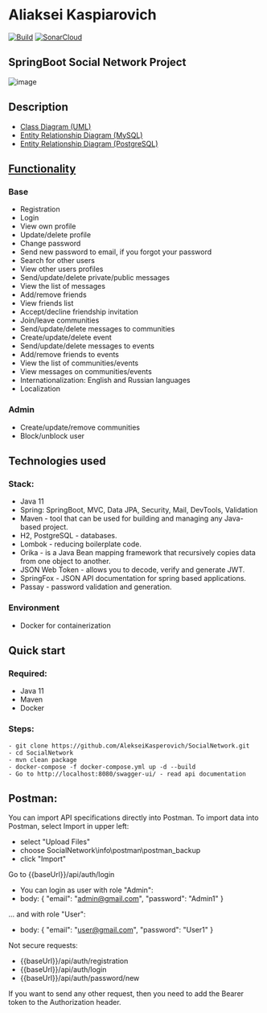 # Aliaksei Kaspiarovich

[![Build](https://github.com/AlekseiKasperovich/SocialNetwork/actions/workflows/maven.yml/badge.svg)](https://github.com/AlekseiKasperovich/SocialNetwork/actions/workflows/maven.yml)
[![SonarCloud](https://sonarcloud.io/images/project_badges/sonarcloud-black.svg)](https://sonarcloud.io/summary/new_code?id=AlekseiKasperovich_SocialNetwork)

## SpringBoot Social Network Project

![image](https://images.theconversation.com/files/198568/original/file-20171211-15358-w51s6s.jpg?ixlib=rb-1.1.0&q=45&auto=format&w=926&fit=clip)

## Description

- [Class Diagram (UML)](https://github.com/AlekseiKasperovich/SocialNetwork/blob/master/info/class%20diagramm/Class%20Diagram.pdf)
- [Entity Relationship Diagram (MySQL)](https://github.com/AlekseiKasperovich/SocialNetwork/blob/master/info/mysql_db/ERD.pdf)
- [Entity Relationship Diagram (PostgreSQL)](https://github.com/AlekseiKasperovich/SocialNetwork/blob/master/info/mysql_db/ERD.pdf)

## [Functionality](https://github.com/AlekseiKasperovich/SocialNetwork/blob/master/info/class%20diagramm/Functionality.pdf)

### Base

- Registration
- Login
- View own profile
- Update/delete profile
- Change password
- Send new password to email, if you forgot your password
- Search for other users
- View other users profiles
- Send/update/delete private/public messages
- View the list of messages
- Add/remove friends
- View friends list
- Accept/decline friendship invitation
- Join/leave communities
- Send/update/delete messages to communities
- Create/update/delete event
- Send/update/delete messages to events
- Add/remove friends to events
- View the list of communities/events
- View messages on communities/events
- Internationalization: English and Russian languages
- Localization

### Admin

- Create/update/remove communities
- Block/unblock user

## Technologies used

### Stack:

- Java 11
- Spring: SpringBoot, MVC, Data JPA, Security, Mail, DevTools, Validation
- Maven - tool that can be used for building and managing any Java-based project.
- H2, PostgreSQL - databases.
- Lombok - reducing boilerplate code.
- Orika - is a Java Bean mapping framework that recursively copies data from one object to another.
- JSON Web Token - allows you to decode, verify and generate JWT.
- SpringFox - JSON API documentation for spring based applications.
- Passay - password validation and generation.

### Environment

- Docker for containerization

## Quick start

### Required:

- Java 11
- Maven
- Docker

### Steps:

```
- git clone https://github.com/AlekseiKasperovich/SocialNetwork.git
- cd SocialNetwork
- mvn clean package
- docker-compose -f docker-compose.yml up -d --build
- Go to http://localhost:8080/swagger-ui/ - read api documentation
```

## Postman:

You can import API specifications directly into Postman. To import data into Postman, select Import in upper left:

- select "Upload Files"
- choose SocialNetwork\info\postman\postman_backup
- click "Import"

Go to {{baseUrl}}/api/auth/login

- You can login as user with role "Admin":
- body:
{
"email": "admin@gmail.com",
"password": "Admin1"
}

... and with role "User":

- body:
{
"email": "user@gmail.com",
"password": "User1"
}

Not secure requests:

- {{baseUrl}}/api/auth/registration
- {{baseUrl}}/api/auth/login
- {{baseUrl}}/api/auth/password/new

If you want to send any other request, then you need to add the Bearer token to the Authorization header.
